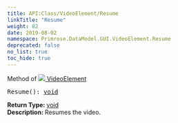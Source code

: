 ```yaml
---
title: API:Class/VideoElement/Resume
linkTitle: "Resume"
weight: 82
date: 2019-08-02
namespace: Primrose.DataModel.GUI.VideoElement.Resume
deprecated: false
no_list: true
toc_hide: true
---
```

Method of <a href="/docs/api-reference/Class/VideoElement"><img src="/icons/silk/frame.png"/>&nbsp;VideoElement</a>
<pre class="method-declaration">
Resume(): <a class="type" href="/docs/api-reference/System/void">void</a></pre>
<b>Return Type: </b>
<a class="type" href="/docs/api-reference/System/void">void</a>
<br/>
<b>Description: </b>
Resumes the video.

